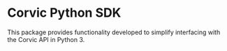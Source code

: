 # Corvic Python SDK

This package provides functionality developed to simplify interfacing with the Corvic API in Python 3.